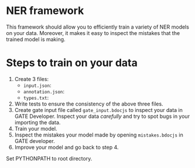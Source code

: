# NER framework
This framework should allow you to efficiently train a variety of NER models on your data. Moreover, it makes it easy to inspect the mistakes that the trained model is making.

# Steps to train on your data
1. Create 3 files: 
    - `input.json`: 
    - `annotation.json`:
    - `types.txt`:
2. Write tests to ensure the consistency of the above three files.
3. Create gate input file called `gate_input.bdocjs` to inspect your data in GATE Developer. Inspect your data _carefully_ and try to spot bugs in your importing the data.
4. Train your model.
5. Inspect the mistakes your model made by opening `mistakes.bdocjs` in GATE developer.
6. Improve your model and go back to step 4.


Set PYTHONPATH to root directory.